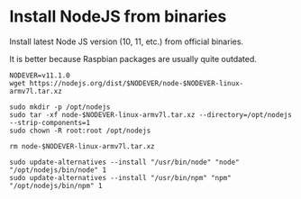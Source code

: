 # Install NodeJS from binaries

Install latest Node JS version (10, 11, etc.) from official binaries.

It is better because Raspbian packages are usually quite outdated.


    NODEVER=v11.1.0
    wget https://nodejs.org/dist/$NODEVER/node-$NODEVER-linux-armv7l.tar.xz

    sudo mkdir -p /opt/nodejs
    sudo tar -xf node-$NODEVER-linux-armv7l.tar.xz --directory=/opt/nodejs --strip-components=1
    sudo chown -R root:root /opt/nodejs

    rm node-$NODEVER-linux-armv7l.tar.xz

    sudo update-alternatives --install "/usr/bin/node" "node" "/opt/nodejs/bin/node" 1
    sudo update-alternatives --install "/usr/bin/npm" "npm" "/opt/nodejs/bin/npm" 1
    
    
